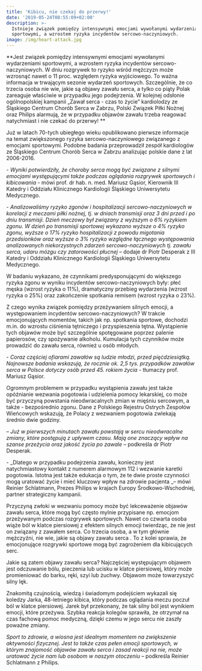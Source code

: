 ```yaml
---
title: 'Kibicu, nie czekaj do przerwy!'
date: '2019-05-24T08:55:09+02:00'
description: >-
  Istnieje związek pomiędzy intensywnymi emocjami wywołanymi wydarzeniami
  sportowymi, a wzrostem ryzyka incydentów sercowo-naczyniowych.
image: /img/heart-attack.jpg
---
```

**Jest związek pomiędzy intensywnymi emocjami wywołanymi wydarzeniami sportowymi, a wzrostem ryzyka incydentów sercowo-naczyniowych. W dniu rozgrywek to ryzyko wśród mężczyzn może wzrosnąć nawet o 11 proc. względem ryzyka wyjściowego. To ważna informacja w trwającym sezonie wydarzeń sportowych. Szczególnie, że co trzecia osoba nie wie, jakie są objawy zawału serca, a tylko co piąty Polak zareaguje właściwie w przypadku jego podejrzenia. W kolejnej odsłonie ogólnopolskiej kampanii „Zawał serca - czas to życie” kardiolodzy ze Śląskiego Centrum Chorób Serca w Zabrzu, Polski Związek Piłki Nożnej oraz Philips alarmują, że w przypadku objawów zawału trzeba reagować natychmiast i nie czekać do przerwy!**

Już w latach 70-tych ubiegłego wieku opublikowano pierwsze informacje na temat zwiększonego ryzyka sercowo-naczyniowego związanego z emocjami sportowymi. Podobne badania przeprowadził zespół kardiologów ze Śląskiego Centrum Chorób Serca w Zabrzu analizując polskie dane z lat 2006-2016. 

\- _Wyniki potwierdziły, że choroby serca mogą być związane z silnymi emocjami występującymi także podczas oglądania rozgrywek sportowych i kibicowania_ - mówi prof. dr hab. n. med. Mariusz Gąsior, Kierownik III Katedry i Oddziału Klinicznego Kardiologii Śląskiego Uniwersytetu Medycznego. 

\- _Analizowaliśmy ryzyko zgonów i hospitalizacji sercowo-naczyniowych w korelacji z meczami piłki nożnej, tj. w dniach transmisji oraz 3 dni przed i po dniu transmisji. Dzień meczowy był związany z wyższym o 6% ryzykiem zgonu. W dzień po transmisji sportowej wykazano wyższe o 4% ryzyko zgonu, wyższe o 17% ryzyko hospitalizacji z powodu migotania przedsionków oraz wyższe o 3% ryzyko względne łącznego występowania analizowanych niekorzystnych zdarzeń sercowo-naczyniowych tj. zawału serca, udaru mózgu czy zatorowości płucnej_ – dodaje dr Piotr Desperak z III Katedry i Oddziału Klinicznego Kardiologii Śląskiego Uniwersytetu Medycznego. 

W badaniu wykazano, że czynnikami predysponującymi do większego ryzyka zgonu w wyniku incydentów sercowo-naczyniowych były: płeć męska (wzrost ryzyka o 11%), dramatyczny przebieg wydarzenia (wzrost ryzyka o 25%) oraz zakończenie spotkania remisem (wzrost ryzyka o 23%).

Z czego wynika związek pomiędzy przeżywaniem silnych emocji, a występowaniem incydentów sercowo-naczyniowych? W trakcie emocjonujących momentów, takich jak np. spotkania sportowe, dochodzi m.in. do wzrostu ciśnienia tętniczego i przyspieszenia tętna. Wystąpienie tych objawów może być szczególnie spotęgowane poprzez palenie papierosów, czy spożywanie alkoholu.  Kumulacja tych czynników może prowadzić do zawału serca, również u osób młodych.

\- _Coraz częściej ofiarami zawałów są ludzie młodzi, przed pięćdziesiątką. Najnowsze badania wskazują, że rocznie ok. 2,5 tys. przypadków zawałów serca w Polsce dotyczy osób przed 45. rokiem życia_ - tłumaczy prof. Mariusz Gąsior. 

Ogromnym problemem w przypadku wystąpienia zawału jest także opóźnianie wezwania pogotowia i udzielenia pomocy lekarskiej, co może być przyczyną powstania nieodwracalnych zmian w mięśniu sercowym, a także - bezpośrednio zgonu. Dane z Polskiego Rejestru Ostrych Zespołów Wieńcowych wskazują, że Polacy z wezwaniem pogotowia zwlekają średnio dwie godziny.

– _Już w pierwszych minutach zawału powstają w sercu nieodwracalne zmiany, które postępują z upływem czasu. Mają one znaczący wpływ na szanse przeżycia oraz jakość życia po zawale_ – podkreśla dr Piotr Desperak. 

\- _Dlatego w przypadku podejrzenia zawału, konieczny jest natychmiastowy kontakt z numerem alarmowym 112 i wezwanie karetki pogotowia. Istotna jest także edukacja o tym, że te dwie proste czynności mogą uratować życie i mieć kluczowy wpływ na zdrowie pacjenta _– mówi Reinier Schlatmann, Prezes Philips w krajach Europy Środkowo-Wschodniej, partner strategiczny kampanii. 

Przyczyną zwłoki w wezwaniu pomocy może być lekceważenie objawów zawału serca, które mogą być często mylnie przypisane np. emocjom przeżywanym podczas rozgrywek sportowych. Nawet co czwarta osoba wiąże ból w klatce piersiowej z efektem silnych emocji twierdząc, że nie jest on związany z zawałem serca. Co trzecia osoba, a w tym głównie mężczyźni, nie wie, jakie są objawy zawału serca .  To z kolei sprawia, że emocjonujące rozgrywki sportowe mogą być zagrożeniem dla kibicujących serc. 

Jakie są zatem objawy zawału serca? Najczęściej występującym objawem jest odczuwanie bólu, pieczenia lub ucisku w klatce piersiowej, który może promieniować do barku, ręki, szyi lub żuchwy. Objawom może towarzyszyć silny lęk.

Znakomitą czujnością, wiedzą i świadomym podejściem wykazali się koledzy Jarka, 48-letniego kibica, który podczas oglądania meczu poczuł ból w klatce piersiowej. Jarek był przekonany, że tak silny ból jest wynikiem emocji, które przeżywa. Szybka reakcja kolegów sprawiła, że otrzymał na czas fachową pomoc medyczną, dzięki czemu w jego sercu nie zaszły poważne zmiany. 

_Sport to zdrowie, a wiosna jest idealnym momentem na zwiększenie aktywności fizycznej. Jest to także czas pełen emocji sportowych, w którym znajomość objawów zawału serca i zasad reakcji na nie, może uratować życie nam lub osobom w naszym otoczeniu_ – podkreśla Reinier Schlatmann z Philips.

